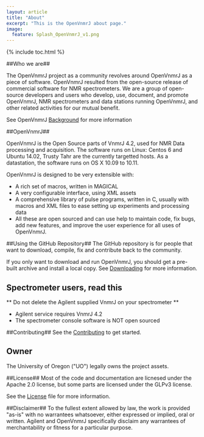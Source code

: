 ```yaml
---
layout: article
title: "About"
excerpt: "This is the OpenVnmrJ about page."
image:
  feature: Splash_OpenVnmrJ_v1.png
---
```

{% include toc.html %}

##Who we are##

The OpenVnmrJ project as a community revolves around OpenVnmrJ as a piece of software. OpenVnmrJ resulted from the open-source release of commercial software for NMR spectrometers. We are a group of open-source developers and users who develop, use, document, and promote OpenVnmrJ, NMR spectrometers and data stations running OpenVnmrJ, and other related activities for our mutual benefit.

See OpenVnmrJ [Background](/Background/) for more information

##OpenVnmrJ##

OpenVnmrJ is the Open Source parts of VnmrJ 4.2, used for NMR Data processing and acquisition. The software runs on Linux: Centos 6 and Ubuntu 14.02, Trusty Tahr are the currently targetted hosts. As a datastation, the software runs on OS X 10.09 to 10.11.

OpenVnmrJ is designed to be very extensible with:
- A rich set of macros, written in MAGICAL
- A very configurable interface, using XML assets
- A comprehensive library of pulse programs, written in C, usually with macros and XML files to ease setting up experiments and processing data
- All these are open sourced and can use help to maintain code, fix bugs, add new features, and improve the user experience for all uses of OpenVnmrJ.

##Using the GitHub Repository##
The GitHub repository is for people that want to download, compile, fix and contribute back to the community. 

If you only want to download and run OpenVnmrJ, you should get a pre-built archive and install a local copy. See [Downloading](/Downloading/) for more information.

## Spectrometer users, read this ##
** Do not delete the Agilent supplied VnmrJ on your spectrometer **
* Agilent service requires VnmrJ 4.2
* The spectrometer console software is NOT open sourced


##Contributing##
See the [Contributing](/Contributing/) to get started.

## Owner ##
The University of Oregon ("UO") legally owns the project assets. 

##License##
Most of the code and documentation are licnesed under the Apache 2.0 license, but some parts are licensed under the GLPv3 license.

See the [License](/License/) file for more information.

##Disclaimer##
To the fullest extent allowed by law, the work is provided "as-is" with no warrantees whatsoever, either expressed or implied, oral or written. Agilent and OpenVnmrJ specifically disclaim any warrantees of merchantability or fitness for a particular purpose.
